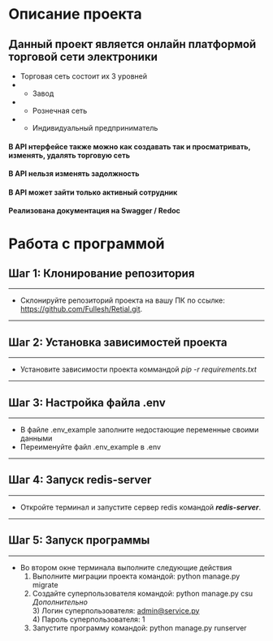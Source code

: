 # Описание проекта

## Данный проект является онлайн платформой торговой сети электроники
* Торговая сеть состоит их 3 уровней 
* * Завод
* * Рознечная сеть
* * Индивидуальный предприниматель

#### В API нтерфейсе также можно как создавать так и просматривать, изменять, удалять торговую сеть
#### В API нельзя изменять задолжность
#### В API может зайти только активный сотрудник
#### Реализована документация на Swagger / Redoc

# Работа с программой
## Шаг 1: Клонирование репозитория
___

* Склонируйте репозиторий проекта на вашу ПК по ссылке: https://github.com/Fullesh/Retial.git.
___

## Шаг 2: Установка зависимостей проекта
___

* Установите зависимости проекта коммандой _pip -r requirements.txt_
___

## Шаг 3: Настройка файла .env
___

* В файле .env_example заполните недостающие переменные своими данными
* Переименуйте файл .env_example в .env
___

## Шаг 4: Запуск redis-server
___

* Откройте терминал и запустите сервер redis командой _**redis-server**_.
___

## Шаг 5: Запуск программы
___

* Во втором окне терминала выполните следующие действия
  1) Выполните миграции проекта командой: python manage.py migrate
  2) Создайте суперпользователя командой: python manage.py csu \
  *Дополнительно* \
     3) Логин суперпользователя: admin@service.py \
     4) Пароль суперпользователя: 1 
  3) Запустите программу командой: python manage.py runserver
